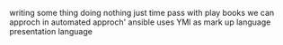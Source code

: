 writing some thing
doing nothing
just time pass
with play books we can approch in automated approch'
ansible uses YMl as mark up language presentation language


